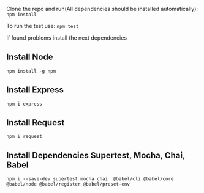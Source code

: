 Clone the repo and run(All dependencies should be installed automatically):
`npm install`

To run the test use:
`npm test`

If found problems install the next dependencies
## Install Node 
`npm install -g npm`

## Install Express
`npm i express`

## Install Request
`npm i request`

## Install Dependencies Supertest, Mocha, Chai, Babel
`npm i --save-dev supertest mocha chai  @babel/cli @babel/core @babel/node @babel/register @babel/preset-env`

